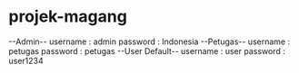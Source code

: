# projek-magang
--Admin-- 
username : admin
password : Indonesia
--Petugas--
username : petugas
password : petugas
--User Default--
username : user
password : user1234
